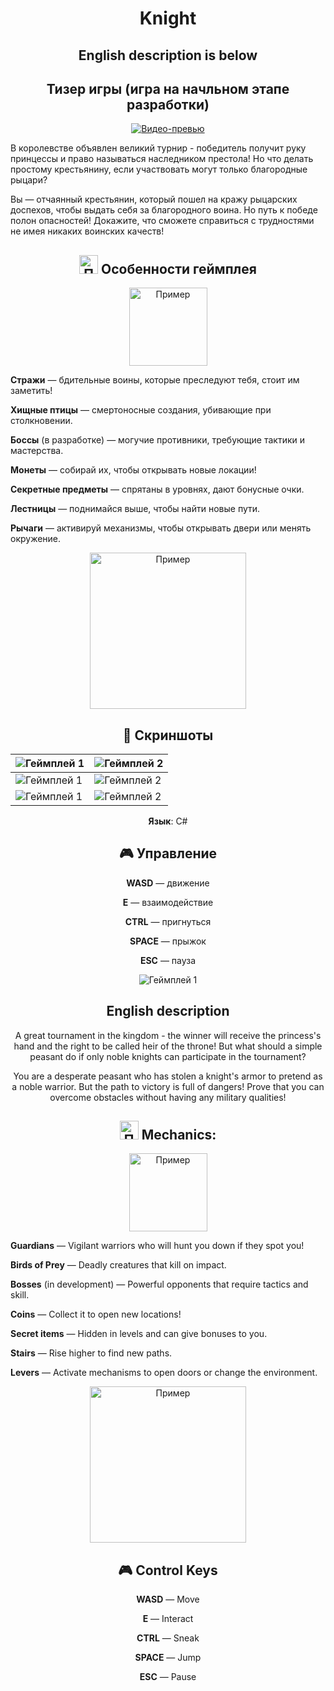 <div align="center">
 
# Knight
## English description is below
## Тизер игры (игра на начльном этапе разработки)

[![Видео-превью](./Promo/Promo/Knight_youtube.jpg)](https://www.youtube.com/watch?v=00fvj95pSPc&ab_channel=CoronaART)

</div>

В королевстве объявлен великий турнир - победитель получит руку принцессы и право называться наследником престола! Но что делать простому крестьянину, если участвовать могут только благородные рыцари?

Вы — отчаянный крестьянин, который пошел на кражу рыцарских доспехов, чтобы выдать себя за благородного воина. Но путь к победе полон опасностей! Докажите, что сможете справиться с трудностями не имея никаких воинских качеств!
 
<div align="center">

## <img src="https://github.com/Grizly401/GameJam/raw/main/Screenshots/free-icon-game-2506535.png" alt="Пример" style="width:30px; height:auto;" /> Особенности геймплея 

<img src="./Promo/Bird/Гиф.gif" alt="Пример" style="width:125px; height:auto;" />

</div>

**Стражи** — бдительные воины, которые преследуют тебя, стоит им заметить!

**Хищные птицы** — смертоносные создания, убивающие при столкновении.

**Боссы** (в разработке) — могучие противники, требующие тактики и мастерства.

**Монеты** — собирай их, чтобы открывать новые локации!

**Секретные предметы** — спрятаны в уровнях, дают бонусные очки.

**Лестницы** — поднимайся выше, чтобы найти новые пути.

**Рычаги** — активируй механизмы, чтобы открывать двери или менять окружение.
  
<div align="center">

<img src="./Promo/Knight_Sneak.gif" alt="Пример" style="width:250px; height:auto;" />

## 📸 Скриншоты  

</div>

| ![Геймплей 1](./Promo/Promo/Knight_Jump.png) | ![Геймплей 2](./Promo/Promo/Dark_Knight_png.png) |  
|--------------------------------------|--------------------------------------| 
| ![Геймплей 1](./Promo/Promo/Knight_1.gif) | ![Геймплей 2](./Promo/Promo/Dark_Knight.gif) | 
| ![Геймплей 1](./Promo/Promo/Death_Menue.gif) | ![Геймплей 2](./Promo/Promo/Pause_Menue.gif) | 
 
<div align="center">
 
**Язык**: C#


## 🎮 Управление  

</div>

<div align="center">

 **WASD** — движение 
 
 **Е** — взаимодействие

 **CTRL** — пригнуться

 **SPACE** — прыжок

 **ESC** — пауза


![Геймплей 1](./Promo/Promo/Settings_Menue.gif)





<div align="center">

## English description

</div>


A great tournament in the kingdom - the winner will receive the princess's hand and the right to be called heir of the throne! But what should a simple peasant do if only noble knights can participate in the tournament?

You are a desperate peasant who has stolen a knight's armor to pretend as a noble warrior. But the path to victory is full of dangers! Prove that you can overcome obstacles without having any military qualities!
 
<div align="center">

## <img src="https://github.com/Grizly401/GameJam/raw/main/Screenshots/free-icon-game-2506535.png" alt="Пример" style="width:30px; height:auto;" /> Mechanics:  

<img src="./Promo/Bird/Гиф.gif" alt="Пример" style="width:125px; height:auto;" />

</div>

<div align="left">
 
**Guardians** — Vigilant warriors who will hunt you down if they spot you! 

**Birds of Prey** — Deadly creatures that kill on impact. 

**Bosses** (in development) — Powerful opponents that require tactics and skill. 

**Coins** — Collect it to open new locations! 

**Secret items** — Hidden in levels and can give bonuses to you. 

**Stairs** — Rise higher to find new paths. 

**Levers** — Activate mechanisms to open doors or change the environment.

</div>
  
<div align="center">

<img src="./Promo/Knight_Sneak.gif" alt="Пример" style="width:250px; height:auto;" />

</div>

<div align="center">





## 🎮 Control Keys  

</div>

<div align="center">

 **WASD** — Move 
 
 **Е** — Interact

 **CTRL** — Sneak

 **SPACE** — Jump

 **ESC** — Pause
 
</div>
